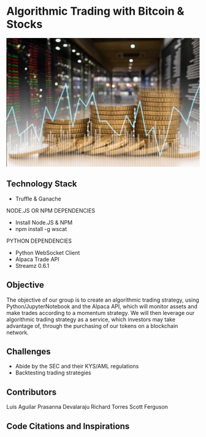# Algorithmic Trading with Bitcoin & Stocks

![bitcoinMarket](bitcoinMarket.jpg)

## Technology Stack

* Truffle & Ganache

NODE.JS OR NPM DEPENDENCIES
* Install Node.JS & NPM
* npm install -g wscat


PYTHON DEPENDENCIES
* Python WebSocket Client
* Alpaca Trade API
* Streamz 0.6.1

## Objective

 The objective of our group is to create an algorithmic trading strategy, using Python/JupyterNotebook and the Alpaca API, which will monitor assets and make trades according to a momentum strategy. We will then leverage our algorithmic trading strategy as a service, which investors may take advantage of, through the purchasing of our tokens on a blockchain network. 

## Challenges

* Abide by the SEC and their KYS/AML regulations
* Backtesting trading strategies

## Contributors

Luis Aguilar
Prasanna Devalaraju
Richard Torres
Scott Ferguson

## Code Citations and Inspirations